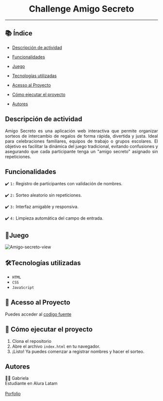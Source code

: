 <h1 align="center"> Challenge Amigo Secreto </h1>

<hr>

## 📚 Índice

- [Descripción de actividad](#descripción-de-actividad)

- [Funcionalidades](#funcionalidades)

- [Juego](#Juego)

- [Tecnologías utilizadas](#tecnologías-utilizadas)

- [Acesso al Proyecto](#Acceso-al-Proyecto)

- [Cómo ejecutar el proyecto](#Cómo-ejecutar-el-proyecto)

- [Autores](#Autores)


## Descripción de actividad
<p align="justify" >
Amigo Secreto es una aplicación web interactiva que permite organizar sorteos de intercambio de regalos de forma rápida, divertida y justa. Ideal para celebraciones familiares, equipos de trabajo o grupos escolares.
El objetivo es facilitar la dinámica del juego tradicional, evitando confusiones y asegurando que cada participante tenga un "amigo secreto" asignado sin repeticiones.
</p>

## Funcionalidades
:heavy_check_mark: `1:` Registro de participantes con validación de nombres.

:heavy_check_mark: `2:` Sorteo aleatorio sin repeticiones.

:heavy_check_mark: `3:` Interfaz amigable y responsiva.

:heavy_check_mark: `4:` Limpieza automática del campo de entrada.

## 🧩Juego 

![Amigo-secreto-view](https://github.com/user-attachments/assets/9e577ec7-3c7c-4ead-8332-6f619988c371)

## 🛠Tecnologías utilizadas
- `HTML`
- `CSS`
- `JavaScript`

## 🔗 Acesso al Proyecto
Puedes acceder al [codigo fuente](https://github.com/Gabs9778/challenge-amigo-secreto)

## 🚀 Cómo ejecutar el proyecto
1. 	Clona el repositorio
2. 	Abre el archivo `index.html` en tu navegador.
3.  ¡Listo! Ya puedes comenzar a registrar nombres y hacer el sorteo.

## Autores
👩‍💻 Gabriela <br> Estudiante en Alura Latam <br>  
[Porfolio](https://github.com/Gabs9778)
